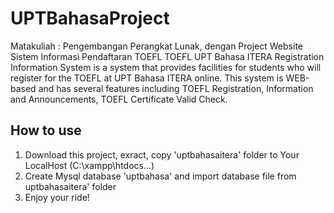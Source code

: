 # UPTBahasaProject
Matakuliah : Pengembangan Perangkat Lunak, dengan Project Website Sistem Informasi Pendaftaran TOEFL
TOEFL UPT Bahasa ITERA Registration Information System is a system that provides facilities for students who will register for the TOEFL at UPT Bahasa ITERA online. This system is WEB-based and has several features including TOEFL Registration, Information and Announcements, TOEFL Certificate Valid Check.

## How to use
1. Download this project, exract, copy 'uptbahasaitera' folder to Your LocalHost (C:\xampp\htdocs\...)
2. Create Mysql database 'uptbahasa' and import database file from uptbahasaitera' folder
3. Enjoy your ride!
